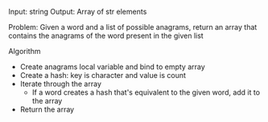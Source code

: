 Input: string
Output: Array of str elements

Problem: Given a word and a list of possible anagrams, return an array that contains the anagrams of the word present in the given list

Algorithm
- Create anagrams local variable and bind to empty array
- Create a hash: key is character and value is count
- Iterate through the array
  - If a word creates a hash that's equivalent to the given word, add it to the array
- Return the array